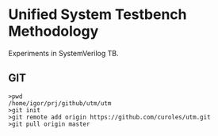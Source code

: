 Unified System Testbench Methodology
===================================

Experiments in SystemVerilog TB.

GIT
---

```
>pwd
/home/igor/prj/github/utm/utm
>git init
>git remote add origin https://github.com/curoles/utm.git
>git pull origin master
```

